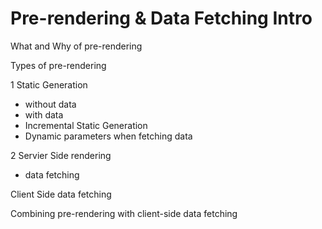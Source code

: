 # Pre-rendering & Data Fetching Intro

What and Why of pre-rendering

Types of pre-rendering

1 Static Generation

- without data
- with data
- Incremental Static Generation
- Dynamic parameters when fetching data

2 Servier Side rendering

- data fetching

Client Side data fetching

Combining pre-rendering with client-side data fetching
